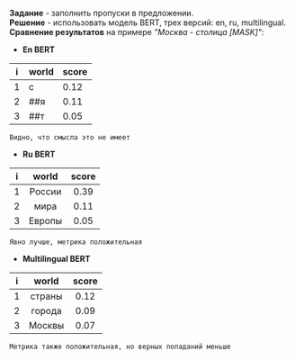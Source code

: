 **Задание** - заполнить пропуски в предложении. \
**Решение** - использовать модель BERT, трех версий: en, ru, multilingual. \
**Сравнение результатов** на примере *"Москва - столица [MASK]"*:
- **En BERT** 

|i|world|score|
|----|----|----|
|1|c    |0.12 |
|2|##я  |0.11 |
|3|##т  |0.05 |

    Видно, что смысла это не имеет

- **Ru BERT** 

|i|world|score|
|---|:---:|:---:|
|1|России|0.39 |
|2|мира|0.11 |
|3|Европы|0.05 |

    Явно лучше, метрика положительная

- **Multilingual BERT**

|i|world|score|
|---|:---:|:---:|
|1|страны|0.12 |
|2|города|0.09 |
|3|Москвы|0.07 |

    Метрика также положительная, но верных попаданий меньше 